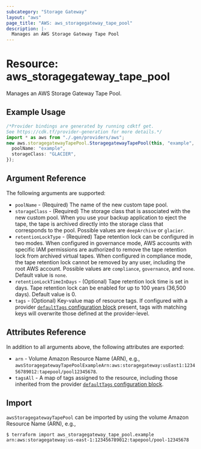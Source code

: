 ```yaml
---
subcategory: "Storage Gateway"
layout: "aws"
page_title: "AWS: aws_storagegateway_tape_pool"
description: |-
  Manages an AWS Storage Gateway Tape Pool
---
```


# Resource: aws\_storagegateway\_tape\_pool

Manages an AWS Storage Gateway Tape Pool.

## Example Usage

```typescript
/*Provider bindings are generated by running cdktf get.
See https://cdk.tf/provider-generation for more details.*/
import * as aws from "./.gen/providers/aws";
new aws.storagegatewayTapePool.StoragegatewayTapePool(this, "example", {
  poolName: "example",
  storageClass: "GLACIER",
});

```

## Argument Reference

The following arguments are supported:

* `poolName` - (Required) The name of the new custom tape pool.
* `storageClass` - (Required) The storage class that is associated with the new custom pool. When you use your backup application to eject the tape, the tape is archived directly into the storage class that corresponds to the pool. Possible values are `deepArchive` or `glacier`.
* `retentionLockType` - (Required) Tape retention lock can be configured in two modes. When configured in governance mode, AWS accounts with specific IAM permissions are authorized to remove the tape retention lock from archived virtual tapes. When configured in compliance mode, the tape retention lock cannot be removed by any user, including the root AWS account. Possible values are `compliance`, `governance`, and `none`. Default value is `none`.
* `retentionLockTimeInDays` - (Optional) Tape retention lock time is set in days. Tape retention lock can be enabled for up to 100 years (36,500 days). Default value is 0.
* `tags` - (Optional) Key-value map of resource tags. If configured with a provider [`defaultTags` configuration block](https://registry.terraform.io/providers/hashicorp/aws/latest/docs#default_tags-configuration-block) present, tags with matching keys will overwrite those defined at the provider-level.

## Attributes Reference

In addition to all arguments above, the following attributes are exported:

* `arn` - Volume Amazon Resource Name (ARN), e.g., `awsStoragegatewayTapePoolExampleArn:aws:storagegateway:usEast1:123456789012:tapepool/pool12345678`.
* `tagsAll` - A map of tags assigned to the resource, including those inherited from the provider [`defaultTags` configuration block](https://registry.terraform.io/providers/hashicorp/aws/latest/docs#default_tags-configuration-block).

## Import

`awsStoragegatewayTapePool` can be imported by using the volume Amazon Resource Name (ARN), e.g.,

```console
$ terraform import aws_storagegateway_tape_pool.example arn:aws:storagegateway:us-east-1:123456789012:tapepool/pool-12345678
```
